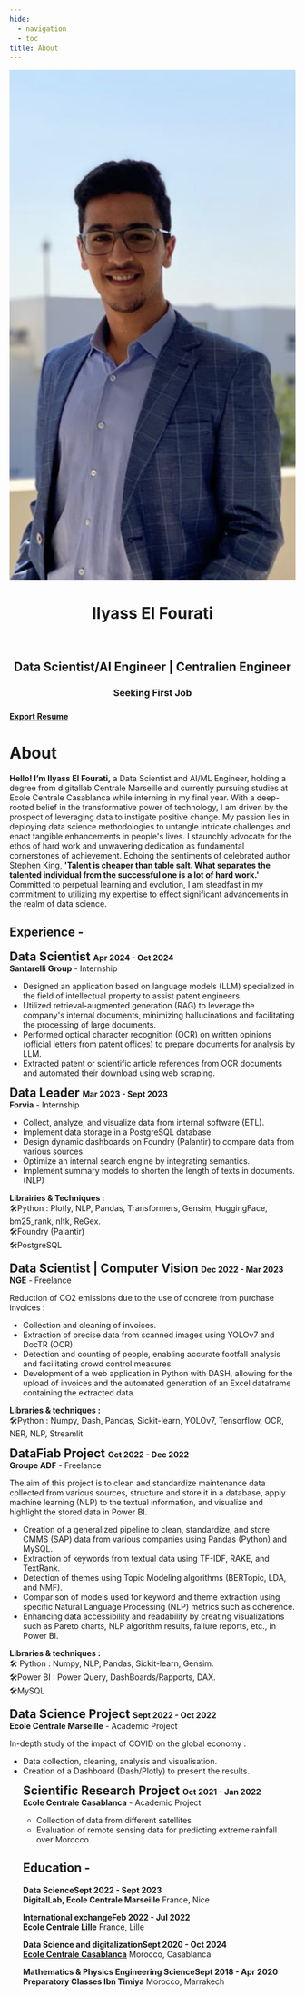 ```yaml
---
hide:
  - navigation
  - toc
title: About
---
```


<link rel="stylesheet" href="../../stylesheets/home/about.css">

<script src="https://kit.fontawesome.com/79ff35ecec.js" crossorigin="anonymous"></script>

<div class="stuff">
  <div class="sidebarparent">
    <div class="sidebar">
     <center>
     <p><img src="assets/images/image.PNG" alt="Profile Picture" class="profilepic"></p>
      <h1>Ilyass El Fourati</h1><br>
      <h2>Data Scientist/AI Engineer | Centralien Engineer</h2>
      <h3>Seeking First Job<h3>
      <div class="socials">
       <a href="https://www.linkedin.com/in/ilyasselfourati" class="ln" style=" color: inherit;" title="LinkedIn - Ilyass El Fourati"><i class="fab fa-linkedin"></i></a>
       <a href="https://github.com/ilyasselfourati" class="git" style=" color: inherit;" title="Github - Ilyass El Fourati"><i class="fab fa-github"></i></a>
       <a href="mailto:<ilyasselfourati@gmail.com>" class="email" style=" color: inherit;" title="Email - ilyasselfourati@gmail.com"><i class="fas fa-paper-plane"></i></a>
      </div>
     </center>
    </div>
  </div>
  <div class="stuff__container">
    <div class="stuff__content">
     <span class="resume" style=" color: inherit;"><a href="https://drive.google.com/file/d/1KIy_z0aYAUdQQs8sXIYhKu8WmtTw00oR/view?usp=sharing"><strong>Export Resume </strong><i class="far fa-file-alt"></i>
     </a></span><h1>About</h1>
      <div class="underline"></div>
      <p><strong>Hello! I’m Ilyass El Fourati,</strong>  a Data Scientist and AI/ML Engineer, holding a degree from digitallab Centrale Marseille and currently pursuing studies at Ecole Centrale Casablanca while interning in my final year. With a deep-rooted belief in the transformative power of technology, I am driven by the prospect of leveraging data to instigate positive change. My passion lies in deploying data science methodologies to untangle intricate challenges and enact tangible enhancements in people's lives. I staunchly advocate for the ethos of hard work and unwavering dedication as fundamental cornerstones of achievement. Echoing the sentiments of celebrated author Stephen King, <strong>'Talent is cheaper than table salt. What separates the talented individual from the successful one is a lot of hard work.'</strong> Committed to perpetual learning and evolution, I am steadfast in my commitment to utilizing my expertise to effect significant advancements in the realm of data science.
     <h2><i class="fas fa-briefcase"></i> Experience -</h2>
     <p><strong style="font-size: 1.5em;">Data Scientist </strong><strong><span class="date" style=" color: inherit;">Apr 2024 - Oct 2024</span><br><a>Santarelli Group</a></strong> - Internship</p>
      <p>
      <ul>
        <li>Designed an application based on language models (LLM) specialized in the field of intellectual property to assist patent engineers.
        <li>Utilized retrieval-augmented generation (RAG) to leverage the company's internal documents, minimizing hallucinations and facilitating the processing of large documents.
        <li>Performed optical character recognition (OCR) on written opinions (official letters from patent offices) to prepare documents for analysis by LLM.
        <li>Extracted patent or scientific article references from OCR documents and automated their download using web scraping.
        </li>
      </ul>
      </p>
     <p><strong style="font-size: 1.5em;">Data Leader </strong><strong><span class="date" style=" color: inherit;">Mar 2023 - Sept 2023</span><br><a>Forvia</a></strong> - Internship</p>
     <p>
      <ul>
        <li>Collect, analyze, and visualize data from internal software (ETL).
        <li>Implement data storage in a PostgreSQL database.
        <li>Design dynamic dashboards on Foundry (Palantir) to compare data from various sources.
        <li>Optimize an internal search engine by integrating semantics.
        <li>Implement summary models to shorten the length of texts in documents. (NLP)
        </li>
      </ul>
      <b>Librairies & Techniques :</b><br>
            🛠️Python : Plotly, NLP, Pandas, Transformers, Gensim, HuggingFace, bm25_rank, nltk, ReGex.<br>
            🛠️Foundry (Palantir)<br>
            🛠️PostgreSQL
      </p>
      <p><strong style="font-size: 1.5em;">Data Scientist | Computer Vision </strong><strong><span class="date" style=" color: inherit;">Dec 2022 - Mar 2023</span><br><a>NGE</a></strong> - Freelance</p>
      <p>Reduction of CO2 emissions due to the use of concrete from purchase invoices :
      <ul>
        <li>Collection and cleaning of invoices.
        <li>Extraction of precise data from scanned images using YOLOv7 and DocTR (OCR)
        <li>Detection and counting of people, enabling accurate footfall analysis and facilitating crowd control measures.
        <li>Development of a web application in Python with DASH, allowing for the upload of invoices and the automated generation of an Excel dataframe containing the extracted data.
        </li>
      </ul>
      <b>Libraries & techniques :</b><br> 
            🛠️Python : Numpy, Dash, Pandas, Sickit-learn, YOLOv7, Tensorflow, OCR, NER, NLP, Streamlit
      </p>
      <p><strong style="font-size: 1.5em;">DataFiab Project </strong><strong><span class="date" style=" color: inherit;">Oct 2022 - Dec 2022</span><br><a>Groupe ADF</strong></a> - Freelance</p>
      <p>The aim of this project is to clean and standardize maintenance data collected from various sources, structure and store it in a database, apply machine learning (NLP) to the textual information, and visualize and highlight the stored data in Power BI.
      <ul>
        <li>Creation of a generalized pipeline to clean, standardize, and store CMMS (SAP) data from various companies using Pandas (Python) and MySQL.
        <li>Extraction of keywords from textual data using TF-IDF, RAKE, and TextRank.
        <li> Detection of themes using Topic Modeling algorithms (BERTopic, LDA, and NMF).
        <li>Comparison of models used for keyword and theme extraction using specific Natural Language Processing (NLP) metrics such as coherence.
        <li>Enhancing data accessibility and readability by creating visualizations such as Pareto charts, NLP algorithm results, failure reports, etc., in Power BI.
        </li>
      </ul>
      <b>Libraries & techniques :</b><br> 
            🛠️ Python : Numpy, NLP, Pandas, Sickit-learn, Gensim.<br>
            🛠️Power BI : Power Query, DashBoards/Rapports, DAX.<br>
            🛠️MySQL
      </p>
      <p><strong style="font-size: 1.5em;">Data Science Project </strong><strong><span class="date" style=" color: inherit;">Sept 2022 - Oct 2022</span><br><a>Ecole Centrale Marseille</strong></a> - Academic Project</p>
      <p>In-depth study of the impact of COVID on the global economy : </p>
      <ul>
        <li>Data collection, cleaning, analysis and visualisation.
        <li>Creation of a Dashboard (Dash/Plotly) to present the results.
        </li>
      <p><strong style="font-size: 1.5em;">Scientific Research Project </strong><strong><span class="date" style=" color: inherit;">Oct 2021 - Jan 2022</span><br><a>Ecole Centrale Casablanca</strong></a> - Academic Project</p>
      <ul>
        <li>Collection of data from different satellites
        <li>Evaluation of remote sensing data for predicting extreme rainfall over Morocco.
        </li>
      </ul>
     <h2><i class="fas fa-graduation-cap"></i> Education -</h2>
      <p><strong>Data Science<span class="date" style=" color: inherit;">Sept 2022 - Sept 2023</span><br><a>DigitalLab, Ecole Centrale Marseille</a></strong> France, Nice</p>
      <p> 
      <strong> International exchange<span class="date" style=" color: inherit;">Feb 2022 - Jul 2022</span><br><a>Ecole Centrale Lille</a></strong> France, Lille
      </p>
      <p> 
      <strong>Data Science and digitalization<span class="date" style=" color: inherit;">Sept 2020 - Oct 2024</span><br><a href="http://www.centrale-casablanca.ma/fr/">Ecole Centrale Casablanca</a></strong> Morocco, Casablanca
      </p>
      <p><strong>Mathematics & Physics Engineering Science<span class="date" style=" color: inherit;">Sept 2018 - Apr 2020</span><br><a>Preparatory Classes Ibn Timiya</a></strong> Morocco, Marrakech</p>
      <center class="instafeed">
        <span class="instalight">
          <div data-mc-src="a08a2c3e-3751-4445-9e3c-96c46c439863#null"></div>
          <script src="https://cdn2.woxo.tech/a.js#63d9a26430b9879a303c6456" async data-usrc></script>
        </span>
      </center>
    </div>
  </div>
</div>


